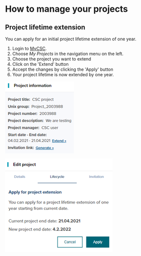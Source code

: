# How to manage your projects

## Project lifetime extension

You can apply for an initial project lifetime extension of one year. 

1. Login to [MyCSC](http://my.csc.fi).
1. Choose _My Projects_ in the navigation menu on the left.
1. Choose the project you want to extend
1. Click on the 'Extend' button
1. Accept the changes by clicking the 'Apply' button
1. Your project lifetime is now extended by one year.

![](images/small/project_extension2.png)

![](images/small/project_extension1.png) 

